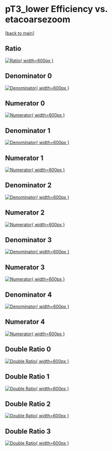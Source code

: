 # pT3_lower Efficiency vs. etacoarsezoom

[[back to main](./)]



## Ratio

[![Ratio](../mtv/var/pT3_lower_vtr_0_-1_eff_etacoarsezoom.png){ width=600px }](../mtv/var/pT3_lower_vtr_0_-1_eff_etacoarsezoom.pdf)

## Denominator 0

[![Denominator](../mtv/den/pT3_lower_vtr_0_-1_eff_etacoarsezoom_den0.png){ width=600px }](../mtv/den/pT3_lower_vtr_0_-1_eff_etacoarsezoom_den0.pdf)

## Numerator 0

[![Numerator](../mtv/num/pT3_lower_vtr_0_-1_eff_etacoarsezoom_num0.png){ width=600px }](../mtv/num/pT3_lower_vtr_0_-1_eff_etacoarsezoom_num0.pdf)

## Denominator 1

[![Denominator](../mtv/den/pT3_lower_vtr_0_-1_eff_etacoarsezoom_den1.png){ width=600px }](../mtv/den/pT3_lower_vtr_0_-1_eff_etacoarsezoom_den1.pdf)

## Numerator 1

[![Numerator](../mtv/num/pT3_lower_vtr_0_-1_eff_etacoarsezoom_num1.png){ width=600px }](../mtv/num/pT3_lower_vtr_0_-1_eff_etacoarsezoom_num1.pdf)

## Denominator 2

[![Denominator](../mtv/den/pT3_lower_vtr_0_-1_eff_etacoarsezoom_den2.png){ width=600px }](../mtv/den/pT3_lower_vtr_0_-1_eff_etacoarsezoom_den2.pdf)

## Numerator 2

[![Numerator](../mtv/num/pT3_lower_vtr_0_-1_eff_etacoarsezoom_num2.png){ width=600px }](../mtv/num/pT3_lower_vtr_0_-1_eff_etacoarsezoom_num2.pdf)

## Denominator 3

[![Denominator](../mtv/den/pT3_lower_vtr_0_-1_eff_etacoarsezoom_den3.png){ width=600px }](../mtv/den/pT3_lower_vtr_0_-1_eff_etacoarsezoom_den3.pdf)

## Numerator 3

[![Numerator](../mtv/num/pT3_lower_vtr_0_-1_eff_etacoarsezoom_num3.png){ width=600px }](../mtv/num/pT3_lower_vtr_0_-1_eff_etacoarsezoom_num3.pdf)

## Denominator 4

[![Denominator](../mtv/den/pT3_lower_vtr_0_-1_eff_etacoarsezoom_den4.png){ width=600px }](../mtv/den/pT3_lower_vtr_0_-1_eff_etacoarsezoom_den4.pdf)

## Numerator 4

[![Numerator](../mtv/num/pT3_lower_vtr_0_-1_eff_etacoarsezoom_num4.png){ width=600px }](../mtv/num/pT3_lower_vtr_0_-1_eff_etacoarsezoom_num4.pdf)

## Double Ratio 0

[![Double Ratio](../mtv/ratio/pT3_lower_vtr_0_-1_eff_etacoarsezoom_ratio0.png){ width=600px }](../mtv/ratio/pT3_lower_vtr_0_-1_eff_etacoarsezoom_ratio0.pdf)

## Double Ratio 1

[![Double Ratio](../mtv/ratio/pT3_lower_vtr_0_-1_eff_etacoarsezoom_ratio1.png){ width=600px }](../mtv/ratio/pT3_lower_vtr_0_-1_eff_etacoarsezoom_ratio1.pdf)

## Double Ratio 2

[![Double Ratio](../mtv/ratio/pT3_lower_vtr_0_-1_eff_etacoarsezoom_ratio2.png){ width=600px }](../mtv/ratio/pT3_lower_vtr_0_-1_eff_etacoarsezoom_ratio2.pdf)

## Double Ratio 3

[![Double Ratio](../mtv/ratio/pT3_lower_vtr_0_-1_eff_etacoarsezoom_ratio3.png){ width=600px }](../mtv/ratio/pT3_lower_vtr_0_-1_eff_etacoarsezoom_ratio3.pdf)

